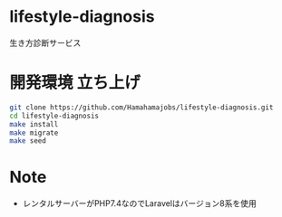 # lifestyle-diagnosis
生き方診断サービス


# 開発環境 立ち上げ
 
```bash
git clone https://github.com/Hamahamajobs/lifestyle-diagnosis.git
cd lifestyle-diagnosis
make install
make migrate
make seed
```

# Note
 - レンタルサーバーがPHP7.4なのでLaravelはバージョン8系を使用
